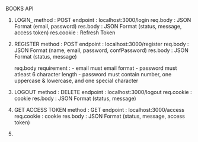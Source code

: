 BOOKS API

1. LOGIN\_
   method : POST
   endpoint : localhost:3000/login
   req.body : JSON Format (email, password)
   res.body : JSON Format (status, message, access token)
   res.cookie : Refresh Token

2. REGISTER
   method : POST
   endpoint : localhost:3000/register
   req.body : JSON Format (name, email, password, confPassword)
   res.body : JSON Format (status, message)

   req.body requirement : - email must email format - password must atleast 6 character length - password must contain number, one uppercase & lowercase, and one special character

3. LOGOUT
   method : DELETE
   endpoint : localhost:3000/logout
   req.cookie : cookie
   res.body : JSON Format (status, message)

4. GET ACCESS TOKEN
   method : GET
   endpoint : localhost:3000/access
   req.cookie : cookie
   res.body : JSON Format (status, message, access token)

5.
